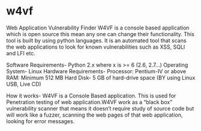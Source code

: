 w4vf
====

Web Application Vulnerability Finder
W4VF is a console based application which is open source this mean any one can change their functionality. This tool is built by using python languages. It is an automated tool that scans the web applications to look for known vulnerabilities such as XSS, SQLI and LFI etc.

Software Requirements- 
Python 2.x where x is >= 6 (2.6, 2.7...) 
Operating System- Linux 
Hardware Requirements- 
Processor: Pentium-IV or above 
RAM: Minimum 512 MB 
Hard Disk- 5 GB of hard-drive space (BY using Linux USB, Live CD) 

How it works- 
W4VF is a Console Based application. This is used for Penetration testing of web application.W4VF work as a “black box” vulnerability scanner that means it doesn’t require study of source code but will work like a fuzzer, scanning the web pages of that web application, looking for error messages. 
